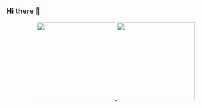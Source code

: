### Hi there 👋

<div align="center">
  <a href="https://github.com/wendelkelly">
  <img height="180em" src="https://github-readme-stats.vercel.app/api?username=wendelkelly&show_icons=true&theme=dracula&include_all_commits=true&count_private=true"/>
  <img height="180em" src="https://github-readme-stats.vercel.app/api/top-langs/?username=wendelkelly&layout=compact&langs_count=7&theme=dracula"/>
</div>
